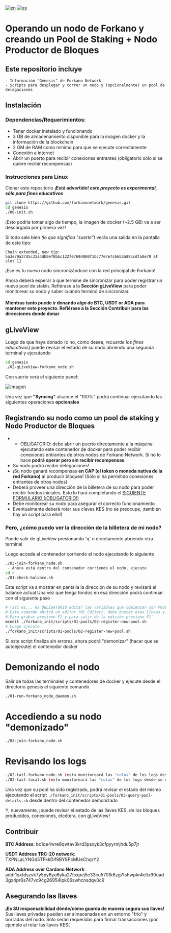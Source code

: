 [![en](https://img.shields.io/badge/lang-en-red.svg)](https://github.com/forkanonetwork/genesis/blob/main/README.md)
[![es](https://img.shields.io/badge/lang-es-yellow.svg)](https://github.com/forkanonetwork/genesis/blob/main/README.es-ES.md)

# Operando un nodo de Forkano y creando un Pool de Staking + Nodo Productor de Bloques
## Este repositorio incluye
    - Información "Génesis" de Forkano Network
    - Scripts para desplegar y correr un nodo y (opcionalmente) un pool de delegaciones


## Instalación
### Dependencias/Requerimientos:
- Tener docker instalado y funcionando
- 3 GB de almacenamiento disponible para la imagen docker y la información de la blockchain
- 2 GM de RAM como mínimo para que se ejecute correctamente
- Conexión a internet
- Abrir un puerto para recibir conexiones entrantes (obligatorio sólo si se quiere recibir recompensas)

### Instrucciones para Linux

Clonar este repositorio **¡Está advertido! _este proyecto es experimental, sólo para fines educativos_**
```bash
git clone https://github.com/forkanonetwork/genesis.git
cd genesis
./00-init.sh
```

¡Esto podría tomar algo de tiempo, la imagen de docker (~2.5 GB) va a ser descargada por primera vez!

Si todo sale bien _(lo que significa "suerte")_ verás una salida en la pantalla de este tipo:

`Chain extended, new tip: ba3e79a37d5c31a4db0ef8bbc122fe769d080f1bc77e7e7c66b3a89ccdfa0e70 at slot 11`

¡Ese es tu nuevo nodo sincronizándose con la red principal de Forkano!

Ahora deberá esperar a que termine de sincronizar para poder registrar un nuevo pool de stakin. Refiérase a la **Sección gLiveView** para poder monitorear su nodo y saber cuándo terminó de sincronizar.

#### Mientras tanto puede ir donando algo de BTC, USDT or ADA para mantener este proyecto. Refiérase a la **Sección Contribuir** para las direcciones donde donar


## gLiveView

Luego de que haya donado (o no, como desee, _recuerde los fines educativos_) puede revisar el estado de su nodo abriendo una segunda terminal y ejecutando

```bash
cd genesis
./02-gLiveView-forkano_node.sh
```
Con suerte verá el siguiente panel:


![imagen](https://user-images.githubusercontent.com/1715667/207903021-916bae11-71fc-4faf-890d-f1a934a09a1b.png)

Una vez que **"Syncing"** alcance el "100%" podrá continuar ejecutando las siguientes operaciones **opcionales**

## Registrando su nodo como un pool de staking y Nodo Productor de Bloques
* * OBLIGATORIO: debe abrir un puerto directamente a la máquina ejecutando este contenedor de docker para poder recibir conexiones entrantes de otros nodos de Forkano Network. Si no lo hace **podrá operar pero sin recibir recompensas**.
* Su nodo podrá recibir delegaciones!
* ¡Su nodo ganará recompensas **en CAP (el token o moneda nativa de la red Forkano)** al producir bloques! (Sólo si ha permitido conexiones entrantes de otros nodos)
* Deberá proveer una dirección de la billetera de su nodo para poder recibir fondos iniciales. Esto lo hará completando el <a href="https://forkano.net/en/registro-de-pool-de-staking/" target="_blank">SIGUIENTE FORMULARIO (¡OBLIGATORIO!)</a>
* Debe monitorear su nodo para asegurar el correcto funcionamiento
* Eventualmente deberá rotar sus claves KES (no se preocupe, ¡también hay un script para ello!)

### Pero, ¿cómo puedo ver la dirección de la billetera de mi nodo?

Puede salir de gLiveVew presionando 'q' o directamente abriendo otra terminal

Luego acceda al contenedor corriendo el nodo ejecutando lo siguiente
```bash
./03-join-forkano_node.sh
 - Ahora está dentro del contenedor corriendo el nodo, ejecute
cd ~
./01-check-balance.sh
```
 
Este script va a mostrar en pantalla la dirección de su nodo y revisará el balance actual
Una vez que tenga fondos en esa dirección podrá continuar con el siguiente paso

```bash
# (así es... es OBLIGATORIO editar las variables que comienzan con POOL_ antes de ejecutar, lineas ~52-58)
# Este comando abrirá un editor (MC Editor), debe buscar esas líneas y editarlas de acuerdo a sus necesidades
# Para grabar presione F2 y para salir de la edición presione F1'
mcedit ./forkano_init/scripts/01-pools/02-register-new-pool.sh
# Luego ejecute
./forkano_init/scripts/01-pools/02-register-new-pool.sh 
```

Si este script finaliza sin errores, ahora podrá "demonizar" (hacer que se autoejecute) el contenedor docker

# Demonizando el nodo
Salir de todas las terminales y contenedores de docker y ejecute desde el directorio genesis el siguiente comando
```bash
./01-run-forkano_node_daemon.sh
```

# Accediendo a su nodo "demonizado"
```bash
./03-join-forkano_node.sh
```

# Revisando los logs
```bash
./02-tail-forkano_node.sh (esto monitoreará las "colas" de los logs desde dentro del container demonizado)
./02-tail-local.sh (esto monitoreará las "colas" de los logs desde su directorio local)
```

Una vez que su pool ha sido registrado, podrá revisar el estado del mismo ejecutando el script `./forkano_init/scripts/01-pools/03-query-pool-details.sh` desde dentro del contenedor demonizado

Y, nuevamente, ¡puede revisar el estado de las llaves KES, de los bloques producidos, conexiones, etcétera, con gLiveView!

## Contribuir


**BTC Address**: bc1qe4wre8qwtav3krd3psxyk3cfpyyrmjhdu5p7jt

**USDT Address TRC-20 network**: TXPNLaLYNGd5TFkkDif9BY8PcMUeChqrY2

**ADA Address over Cardano Network**: addr1qxtdszvk7y5py6yu6yka27fsxpej5c33cu570fk6zg7tshwpkr4eltx90uad3gx4pr6s747vc94g26954lpk06swhcnsdqv0c9



## Asegurando las llaves

**¡Es SU responsabilidad dónde/cómo guarda de manera segura sus llaves!**
Sus llaves privadas pueden ser almacenadas en un entorno "frío" y borradas del nodo.
Sólo serán requeridas para firmar transacciones (por ejemplo al rotar las llaves KES(
